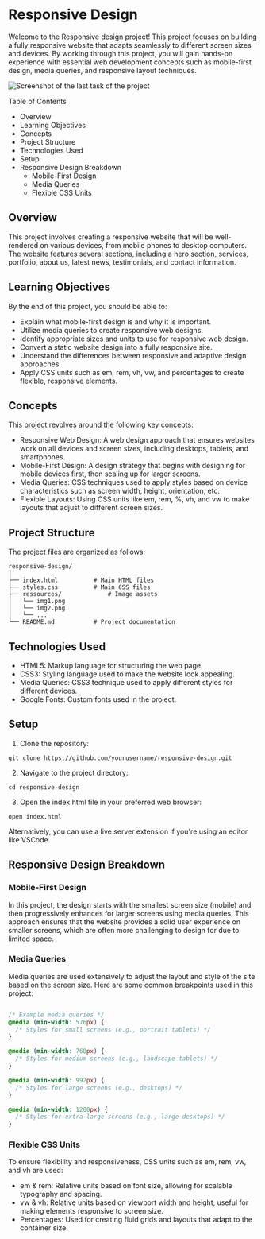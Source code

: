 # Responsive Design

Welcome to the Responsive design project! This project focuses on building a fully responsive website that adapts seamlessly to different screen sizes and devices. By working through this project, you will gain hands-on experience with essential web development concepts such as mobile-first design, media queries, and responsive layout techniques.

![Screenshot of the last task of the project](https://i.ibb.co/6NzTC15/7a38d40512c0c6edb211.png)

Table of Contents
- Overview
- Learning Objectives
- Concepts
- Project Structure
- Technologies Used
- Setup
- Responsive Design Breakdown
  - Mobile-First Design
  - Media Queries
  - Flexible CSS Units

## Overview

This project involves creating a responsive website that will be well-rendered on various devices, from mobile phones to desktop computers. The website features several sections, including a hero section, services, portfolio, about us, latest news, testimonials, and contact information.
## Learning Objectives

By the end of this project, you should be able to:

- Explain what mobile-first design is and why it is important.
- Utilize media queries to create responsive web designs.
- Identify appropriate sizes and units to use for responsive web design.
- Convert a static website design into a fully responsive site.
- Understand the differences between responsive and adaptive design approaches.
- Apply CSS units such as em, rem, vh, vw, and percentages to create flexible, responsive elements.

## Concepts

This project revolves around the following key concepts:

- Responsive Web Design: A web design approach that ensures websites work on all devices and screen sizes, including desktops, tablets, and smartphones.
- Mobile-First Design: A design strategy that begins with designing for mobile devices first, then scaling up for larger screens.
- Media Queries: CSS techniques used to apply styles based on device characteristics such as screen width, height, orientation, etc.
- Flexible Layouts: Using CSS units like em, rem, %, vh, and vw to make layouts that adjust to different screen sizes.

## Project Structure

The project files are organized as follows:

```
responsive-design/
│
├── index.html          # Main HTML files
├── styles.css          # Main CSS files
├── ressources/             # Image assets
│   └── img1.png
│   └── img2.png
│   └── ...
└── README.md           # Project documentation
```

## Technologies Used

- HTML5: Markup language for structuring the web page.
- CSS3: Styling language used to make the website look appealing.
- Media Queries: CSS3 technique used to apply different styles for different devices.
- Google Fonts: Custom fonts used in the project.

## Setup

1. Clone the repository:

```
git clone https://github.com/yourusername/responsive-design.git
```

2. Navigate to the project directory:

```
cd responsive-design
```

3. Open the index.html file in your preferred web browser:

```
open index.html
```
Alternatively, you can use a live server extension if you're using an editor like VSCode.

## Responsive Design Breakdown
### Mobile-First Design

In this project, the design starts with the smallest screen size (mobile) and then progressively enhances for larger screens using media queries. This approach ensures that the website provides a solid user experience on smaller screens, which are often more challenging to design for due to limited space.
### Media Queries

Media queries are used extensively to adjust the layout and style of the site based on the screen size. Here are some common breakpoints used in this project:

```css

/* Example media queries */
@media (min-width: 576px) {
  /* Styles for small screens (e.g., portrait tablets) */
}

@media (min-width: 768px) {
  /* Styles for medium screens (e.g., landscape tablets) */
}

@media (min-width: 992px) {
  /* Styles for large screens (e.g., desktops) */
}

@media (min-width: 1200px) {
  /* Styles for extra-large screens (e.g., large desktops) */
}
```

### Flexible CSS Units

To ensure flexibility and responsiveness, CSS units such as em, rem, vw, and vh are used:

- em & rem: Relative units based on font size, allowing for scalable typography and spacing.
- vw & vh: Relative units based on viewport width and height, useful for making elements responsive to screen size.
- Percentages: Used for creating fluid grids and layouts that adapt to the container size.


